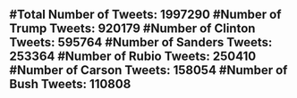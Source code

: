 #Total Number of Tweets: 1997290 
#Number of Trump Tweets: 920179
#Number of Clinton Tweets: 595764
#Number of Sanders Tweets: 253364
#Number of Rubio Tweets: 250410
#Number of Carson Tweets: 158054
#Number of Bush Tweets: 110808
---

